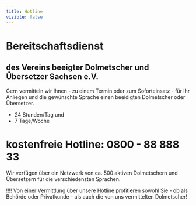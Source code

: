 ```yaml
---
title: Hotline
visible: false
---
```


# Bereitschaftsdienst
## des Vereins beeigter Dolmetscher und Übersetzer Sachsen e.V.

Gern vermitteln wir Ihnen - zu einem Termin oder zum Soforteinsatz - für Ihr Anliegen und die gewünschte Sprache einen beeidigten Dolmetscher oder Übersetzer.

* 24 Stunden/Tag und
* 7 Tage/Woche

# kostenfreie Hotline: 0800 - 88 888 33

Wir verfügen über ein Netzwerk von ca. 500 aktiven Dolmetschern und Übersetzern für die verschiedensten Sprachen.

!!!! Von einer Vermittlung über unsere Hotline profitieren sowohl Sie - ob als Behörde oder Privatkunde - als auch die von uns vermittelten Dolmetscher!
